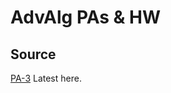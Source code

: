 # AdvAlg PAs & HW

## Source  
[PA-3](https://github.com/willbl98/Adv.DsHw/releases/tag/v.9.1) Latest here.